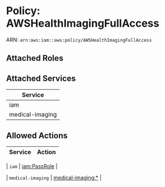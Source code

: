 # Policy: AWSHealthImagingFullAccess

ARN: `arn:aws:iam::aws:policy/AWSHealthImagingFullAccess`

## Attached Roles

## Attached Services

| Service |
|---------|
| iam |
| medical-imaging |

## Allowed Actions

| Service | Action |
|:-------:|--------|

| `iam` | [iam:PassRole](../actions.md#iam:passrole) |

| `medical-imaging` | [medical-imaging:*](../actions.md#medical-imaging:all) |
